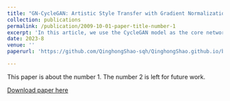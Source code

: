 ```yaml
---
title: "GN-CycleGAN: Artistic Style Transfer with Gradient Normalization and Cycle Generative Adversarial Networks"
collection: publications
permalink: /publication/2009-10-01-paper-title-number-1
excerpt: 'In this article, we use the CycleGAN model as the core network in order to achieve a better Monet painting artistic style transfer task.'
date: 2023-8
venue: ''
paperurl: 'https://github.com/QinghongShao-sqh/QinghongShao.github.io/blob/master/files/Mypaper.pdf'

---
```

This paper is about the number 1. The number 2 is left for future work.

[Download paper here](http://academicpages.github.io/files/paper1.pdf)
